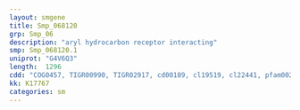 ```yaml
---
layout: smgene
title: Smp_068120
grp: Smp_06
description: "aryl hydrocarbon receptor interacting"
smp: Smp_068120.1
uniprot: "G4V6Q3"
length:  1296
cdd: "COG0457, TIGR00990, TIGR02917, cd00189, cl19519, cl22441, pfam00254, pfam00515, pfam13414, smart00028"
kk: K17767
categories: sm
---
```

